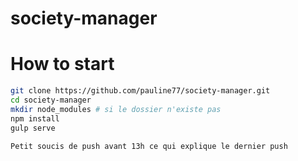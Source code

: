 # society-manager

# How to start

```bash
git clone https://github.com/pauline77/society-manager.git
cd society-manager
mkdir node_modules # si le dossier n'existe pas
npm install
gulp serve

Petit soucis de push avant 13h ce qui explique le dernier push
```
